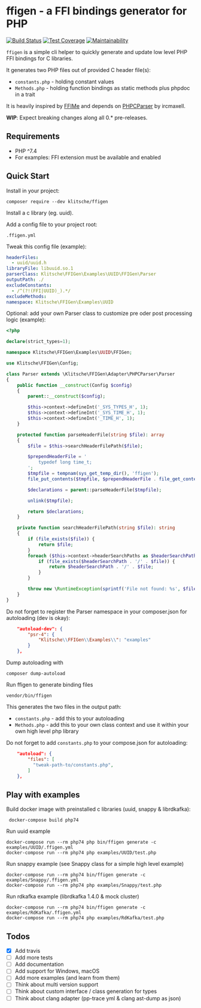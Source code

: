 # ffigen - a FFI bindings generator for PHP

[![Build Status](https://travis-ci.org/klitsche/ffigen.svg?branch=master)](https://travis-ci.org/klitsche/ffigen)
[![Test Coverage](https://api.codeclimate.com/v1/badges/74ba131ab73c58dc2864/test_coverage)](https://codeclimate.com/github/klitsche/ffigen/test_coverage)
[![Maintainability](https://api.codeclimate.com/v1/badges/74ba131ab73c58dc2864/maintainability)](https://codeclimate.com/github/klitsche/ffigen/maintainability)

`ffigen` is a simple cli helper to quickly generate and update low level PHP FFI bindings for C libraries. 

It generates two PHP files out of provided C header file(s):

* `constants.php` - holding constant values
* `Methods.php` - holding function bindings as static methods plus phpdoc in a trait

It is heavily inspired by [FFIMe](https://github.com/ircmaxell/FFIMe) and depends on [PHPCParser](https://github.com/ircmaxell/php-c-parser) by ircmaxell. 

__WIP__: Expect breaking changes along all 0.* pre-releases.

## Requirements

* PHP ^7.4
* For examples: FFI extension must be available and enabled

## Quick Start

Install in your project:

    composer require --dev klitsche/ffigen
    
Install a c library (eg. uuid).

Add a config file to your project root:

    .ffigen.yml
    
Tweak this config file (example):

```yaml
headerFiles:
  - uuid/uuid.h
libraryFile: libuuid.so.1
parserClass: Klitsche\FFIGen\Examples\UUID\FFIGen\Parser
outputPath: ./
excludeConstants:
  - /^(?!(FFI|UUID)_).*/
excludeMethods:
namespace: Klitsche\FFIGen\Examples\UUID
```

Optional: add your own Parser class to customize pre oder post processing logic (example):

```php
<?php

declare(strict_types=1);

namespace Klitsche\FFIGen\Examples\UUID\FFIGen;

use Klitsche\FFIGen\Config;

class Parser extends \Klitsche\FFIGen\Adapter\PHPCParser\Parser
{
    public function __construct(Config $config)
    {
        parent::__construct($config);

        $this->context->defineInt('_SYS_TYPES_H', 1);
        $this->context->defineInt('_SYS_TIME_H', 1);
        $this->context->defineInt('_TIME_H', 1);
    }

    protected function parseHeaderFile(string $file): array
    {
        $file = $this->searchHeaderFilePath($file);

        $prependHeaderFile = '
            typedef long time_t;
        ';
        $tmpfile = tempnam(sys_get_temp_dir(), 'ffigen');
        file_put_contents($tmpfile, $prependHeaderFile . file_get_contents($file));

        $declarations = parent::parseHeaderFile($tmpfile);

        unlink($tmpfile);

        return $declarations;
    }

    private function searchHeaderFilePath(string $file): string
    {
        if (file_exists($file)) {
            return $file;
        }
        foreach ($this->context->headerSearchPaths as $headerSearchPath) {
            if (file_exists($headerSearchPath . '/' . $file)) {
                return $headerSearchPath . '/' . $file;
            }
        }

        throw new \RuntimeException(sprintf('File not found: %s', $file));
    }
}
```

Do not forget to register the Parser namespace in your composer.json for autoloading (dev is okay):

```json
    "autoload-dev": {
        "psr-4": {
            "Klitsche\\FFIGen\\Examples\\": "examples"
        }
    },
```

Dump autoloading with 

    composer dump-autoload

Run ffigen to generate binding files

    vendor/bin/ffigen
    
This generates the two files in the output path:

* `constants.php` - add this to your autoloading
* `Methods.php` - add this to your own class context and use it within your own high level php library

Do not forget to add `constants.php` to your compose.json for autoloading:

```json
    "autoload": {
        "files": [
          "tweak-path-to/constants.php",
        ]
    },
```

## Play with examples

Build docker image with preinstalled c libraries (uuid, snappy & librdkafka):

     docker-compose build php74
        
Run uuid example

    docker-compose run --rm php74 php bin/ffigen generate -c examples/UUID/.ffigen.yml
    docker-compose run --rm php74 php examples/UUID/test.php
    
Run snappy example (see Snappy class for a simple high level example)

    docker-compose run --rm php74 bin/ffigen generate -c examples/Snappy/.ffigen.yml
    docker-compose run --rm php74 php examples/Snappy/test.php
        
Run rdkafka example (librdkafka 1.4.0 & mock cluster)

    docker-compose run --rm php74 bin/ffigen generate -c examples/RdKafka/.ffigen.yml
    docker-compose run --rm php74 php examples/RdKafka/test.php
        
## Todos

* [x] Add travis 
* [ ] Add more tests 
* [ ] Add documentation
* [ ] Add support for Windows, macOS
* [ ] Add more examples (and learn from them)
* [ ] Think about multi version support
* [ ] Think about custom interface / class generation for types
* [ ] Think about clang adapter (pp-trace yml & clang ast-dump as json)